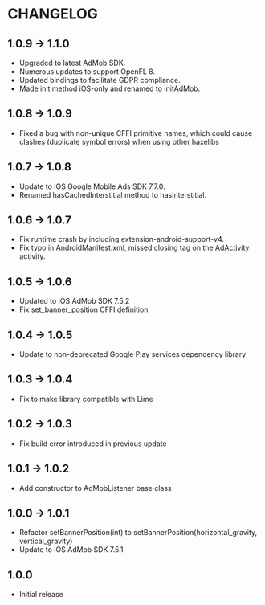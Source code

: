 # CHANGELOG

## 1.0.9 -> 1.1.0
 * Upgraded to latest AdMob SDK.
 * Numerous updates to support OpenFL 8.
 * Updated bindings to facilitate GDPR compliance.
 * Made init method iOS-only and renamed to initAdMob.

## 1.0.8 -> 1.0.9
* Fixed a bug with non-unique CFFI primitive names, which could cause clashes (duplicate symbol errors) when using other haxelibs

## 1.0.7 -> 1.0.8
* Update to iOS Google Mobile Ads SDK 7.7.0.
* Renamed hasCachedInterstitial method to hasInterstitial.

## 1.0.6 -> 1.0.7
* Fix runtime crash by including extension-android-support-v4.
* Fix typo in AndroidManifest.xml, missed closing tag on the AdActivity activity.

## 1.0.5 -> 1.0.6
* Updated to iOS AdMob SDK 7.5.2
* Fix set_banner_position CFFI definition

## 1.0.4 -> 1.0.5
* Update to non-deprecated Google Play services dependency library

## 1.0.3 -> 1.0.4
* Fix to make library compatible with Lime

## 1.0.2 -> 1.0.3
* Fix build error introduced in previous update

## 1.0.1 -> 1.0.2
* Add constructor to AdMobListener base class

## 1.0.0 -> 1.0.1
* Refactor setBannerPosition(int) to setBannerPosition(horizontal_gravity, vertical_gravity)
* Update to iOS AdMob SDK 7.5.1

## 1.0.0
* Initial release